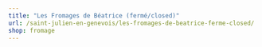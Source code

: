 ```yaml
---
title: "Les Fromages de Béatrice (fermé/closed)"
url: /saint-julien-en-genevois/les-fromages-de-beatrice-ferme-closed/
shop: fromage
---
```

